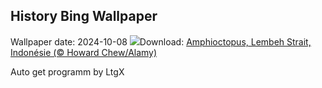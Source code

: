 ## History Bing Wallpaper
Wallpaper date: 2024-10-08
![](https://www.bing.com/th?id=OHR.MototiOctopus_FR-FR0598222042_UHD.jpg&w=1000)Download: [Amphioctopus, Lembeh Strait, Indonésie (© Howard Chew/Alamy)](https://www.bing.com/th?id=OHR.MototiOctopus_FR-FR0598222042_UHD.jpg)

Auto get programm by LtgX
